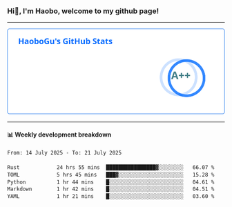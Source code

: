 <!--<h2 align="center"> Hi👋, I'm Haobo, welcome to my github page! </h2>-->
### Hi👋, I'm Haobo, welcome to my github page!
-------

<img href="https://github.com/HaoboGu" src="assets/stats.svg" alt="github stats" /> 

-------

#### 📊 **Weekly development breakdown**
<!--START_SECTION:waka-->

```txt
From: 14 July 2025 - To: 21 July 2025

Rust            24 hrs 55 mins  ████████████████▓░░░░░░░░   66.07 %
TOML            5 hrs 45 mins   ███▓░░░░░░░░░░░░░░░░░░░░░   15.28 %
Python          1 hr 44 mins    █░░░░░░░░░░░░░░░░░░░░░░░░   04.61 %
Markdown        1 hr 42 mins    █░░░░░░░░░░░░░░░░░░░░░░░░   04.51 %
YAML            1 hr 21 mins    █░░░░░░░░░░░░░░░░░░░░░░░░   03.60 %
```

<!--END_SECTION:waka-->
<!--
backup url: https://github-readme-status-dusky-ten.vercel.app/api?username=HaoboGu&count_private=true&show_icons=true&theme=transparent&border_color=2f80ed
-->
<!--
**HaoboGu/HaoboGu** is a ✨ _special_ ✨ repository because its `README.md` (this file) appears on your GitHub profile.

Here are some ideas to get you started:

- 🔭 I’m currently working on AI-assisted programming tools
- 🌱 I’m currently learning ...
- 👯 I’m looking to collaborate on ...
- 🤔 I’m looking for help with ...
- 💬 Ask me about ...
- 📫 How to reach me: ...
- 😄 Pronouns: ...
- ⚡ Fun fact: ...
-->
